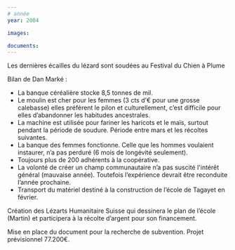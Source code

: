 ```yaml
---
# année
year: 2004

images:

documents:
---
```


Les dernières écailles du lézard sont soudées au Festival du Chien à Plume

Bilan de Dan Marké :

- La banque céréalière stocke 8,5 tonnes de mil.
- Le moulin est cher pour les femmes (3 cts d’€ pour une grosse calebasse) elles préfèrent le pilon et culturellement, c’est difficile pour elles d’abandonner les habitudes ancestrales.
- La machine est utilisée pour fariner les haricots et le maïs, surtout pendant la période de soudure.
Période entre mars et les récoltes suivantes.
- La banque des femmes fonctionne. Celle que les hommes voulaient instaurer, n’a pas perduré (6 mois de longévité seulement).
- Toujours plus de 200 adhérents à la coopérative.
- La volonté de créer un champ communautaire n’a pas suscité l'intérêt général (mauvaise année). Toutefois l’expérience devrait être reconduite l’année prochaine.
- Transport du matériel destiné à la construction de l’école de Tagayet en février.

Création des Lézarts Humanitaire Suisse qui dessinera le plan de l’école (Martin) et participera à la récolte d’argent pour son financement.

Mise en place du document pour la recherche de subvention. Projet prévisionnel 77.200€.
